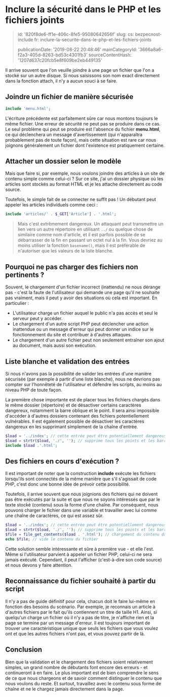 Inclure la sécurité dans le PHP et les fichiers joints
======================================================

> id: '820f8de6-ff1e-406c-8fe5-95080642656f'
> slug:
> 	cs: bezpecnost-include
> 	fr: inclure-la-securite-dans-le-php-et-les-fichiers-joints
> 
> publicationDate: '2019-08-22 20:48:46'
> mainCategoryId: '3666a8a6-f2a3-405d-8263-bd53c4301fb3'
> sourceContentHash: '1207d637c20fcb5e8f609be2eb449135'

Il arrive souvent que l'on veuille joindre à une page un fichier que l'on a stocké sur un autre disque. Si nous saisissons son nom exact directement dans la fonction attach, il n'y a aucun souci à se faire.

Joindre un fichier de manière sécurisée
--------------------------

```php
include 'menu.html';
```

L'écriture précédente est parfaitement sûre car nous montons toujours le même fichier. Une erreur de sécurité ne peut pas se produire dans ce cas. Le seul problème qui peut se produire est l'absence du fichier **menu.html**, ce qui déclenchera un message d'avertissement (qui n'apparaîtra probablement pas de toute façon), mais cette situation est rare car nous joignons généralement un fichier dont l'existence est pratiquement certaine.

Attacher un dossier selon le modèle
--------------------------

Mais que faire si, par exemple, nous voulons joindre des articles à un site de contenu simple comme celui-ci ? Sur ce site, j'ai un dossier physique où les articles sont stockés au format HTML et je les attache directement au code source.

Toutefois, le simple fait de se connecter ne suffit pas ! Un débutant peut appeler les articles individuels comme ceci :

```php
include 'articles/' . $_GET['Article'] . '.html';
```

> Mais c'est extrêmement dangereux. Un attaquant peut transmettre un lien vers un autre répertoire en utilisant `../` ou quelque chose de similaire comme nom d'article, et il est parfois possible de se débarrasser de la fin en passant un octet nul à la fin. Vous devriez au moins utiliser la fonction `basename()`, mais il est préférable de n'autoriser que les valeurs de la liste blanche.

Pourquoi ne pas charger des fichiers non pertinents ?
--------------------------

Souvent, le chargement d'un fichier incorrect (inattendu) ne nous dérange pas - c'est la faute de l'utilisateur qui demande une page qu'il ne souhaite pas vraiment, mais il peut y avoir des situations où cela est important. En particulier :

- L'utilisateur charge un fichier auquel le public n'a pas accès et seul le serveur peut y accéder.
- Le chargement d'un autre script PHP peut déclencher une action inattendue ou un message d'erreur qui peut donner un indice sur le fonctionnement du site et contribuer à d'autres attaques.
- Le chargement d'un autre fichier peut non seulement entraîner son ajout au document, mais aussi son exécution.

Liste blanche et validation des entrées
--------------------------

Si nous n'avons pas la possibilité de valider les entrées d'une manière sécurisée (par exemple à partir d'une liste blanche), nous ne devrions pas compter sur l'honnêteté de l'utilisateur et défendre les scripts, au moins au niveau PHP de toute façon.

La première chose importante est de placer tous les fichiers chargés dans le même dossier (répertoire) et de désactiver certains caractères dangereux, notamment la barre oblique et le point. Il sera ainsi impossible d'accéder à d'autres dossiers contenant des fichiers potentiellement vulnérables. Il est également possible de désactiver les caractères dangereux en les supprimant simplement de la chaîne d'entrée.

```php
$load = '../index'; // cette entrée peut être potentiellement dangereuse
$load = strtr($load, './', ''); // supprime tous les points et les barres obliques de la chaîne de caractères.
include $load .'.html';
```

Des fichiers en cours d'exécution ?
--------------------------

Il est important de noter que la construction **include** exécute les fichiers lorsqu'ils sont connectés de la même manière que s'il s'agissait de code PHP, c'est donc une bonne idée de prévoir cette possibilité.

Toutefois, il arrive souvent que nous joignions des fichiers qui ne doivent pas être exécutés par la suite et que nous ne soyons intéressés que par le texte stocké (contenu) sous la forme d'une chaîne. Par conséquent, nous pouvons charger le fichier dans une variable et travailler avec lui comme une chaîne de caractères, ce qui est assez sûr.

```php
$load = '../index'; // cette entrée peut être potentiellement dangereuse
$load = strtr($load, './', ''); // supprime tous les points et les barres obliques de la chaîne de caractères.
$file = file_get_contents($load . '.html'); // chargement du contenu dans la variable
echo $file; // vide le contenu du fichier
```

Cette solution semble intéressante et sûre à première vue - et elle l'est. Même si l'utilisateur parvient à appeler un fichier PHP, celui-ci ne sera jamais exécuté. Cependant, il peut l'afficher (c'est-à-dire son code source) et nous devons y faire attention.

Reconnaissance du fichier souhaité à partir du script
--------------------------

Il n'y a pas de guide définitif pour cela, chacun doit le faire lui-même en fonction des besoins du scénario. Par exemple, je reconnais un article à d'autres fichiers par le fait qu'ils contiennent un titre de taille H1. Ainsi, si quelqu'un charge un fichier où il n'y a pas de titre, je n'affiche rien et la page se termine par un message d'erreur. Il est toujours important de trouver une caractéristique unique que seuls les fichiers que vous voulez ont et que les autres fichiers n'ont pas, et vous pouvez partir de là.

Conclusion
--------------------------

Bien que la validation et le chargement des fichiers soient relativement simples, un grand nombre de débutants font encore des erreurs - et continueront à en faire. Le plus important est de bien comprendre le sens de ce que nous chargeons et de savoir comment distinguer le contenu que nous voulons du reste. Et surtout, travaillez avec le contenu sous forme de chaîne et ne le chargez jamais directement dans la page.
